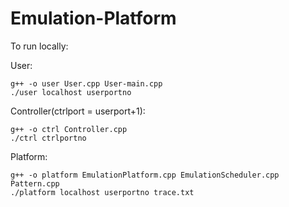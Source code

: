 # Emulation-Platform

To run locally:

User:
```
g++ -o user User.cpp User-main.cpp
./user localhost userportno
```

Controller(ctrlport = userport+1): 
```
g++ -o ctrl Controller.cpp
./ctrl ctrlportno
```

Platform:
```
g++ -o platform EmulationPlatform.cpp EmulationScheduler.cpp Pattern.cpp
./platform localhost userportno trace.txt
```


